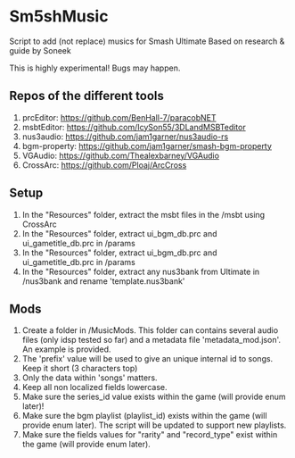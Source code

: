 # Sm5shMusic
Script to add (not replace) musics for Smash Ultimate
Based on research & guide by Soneek

This is highly experimental! Bugs may happen.

## Repos of the different tools
1. prcEditor: https://github.com/BenHall-7/paracobNET
2. msbtEditor: https://github.com/IcySon55/3DLandMSBTeditor
3. nus3audio:  https://github.com/jam1garner/nus3audio-rs
4. bgm-property:  https://github.com/jam1garner/smash-bgm-property
5. VGAudio:  https://github.com/Thealexbarney/VGAudio
6. CrossArc: https://github.com/Ploaj/ArcCross

## Setup
1.  In the "Resources" folder, extract the msbt files in the /msbt using CrossArc
2.  In the "Resources" folder, extract ui_bgm_db.prc and ui_gametitle_db.prc in /params
3.  In the "Resources" folder, extract ui_bgm_db.prc and ui_gametitle_db.prc in /params
4.  In the "Resources" folder, extract any nus3bank from Ultimate in /nus3bank and rename 'template.nus3bank'

## Mods
1.  Create a folder in /MusicMods. This folder can contains several audio files (only idsp tested so far) and a metadata file 'metadata_mod.json'. An example is provided.
2.  The 'prefix' value will be used to give an unique internal id to songs. Keep it short (3 characters top)
2.  Only the data within 'songs' matters.
3.  Keep all non localized fields lowercase.
4.  Make sure the series_id value exists within the game (will provide enum later)!
5.  Make sure the bgm playlist (playlist_id) exists within the game (will provide enum later). The script will be updated to support new playlists.
6.  Make sure the fields values for "rarity" and "record_type" exist within the game (will provide enum later).
